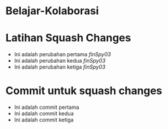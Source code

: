 # Belajar-Kolaborasi

# Latihan Squash Changes
* Ini adalah perubahan pertama *finSpy03*
* Ini adalah perubahan kedua *finSpy03*
* Ini adalah perubahan ketiga *finSpy03*

# Commit untuk squash changes
* Ini adalah commit pertama
* Ini adalah commit kedua
* Ini adalah commit ketiga

